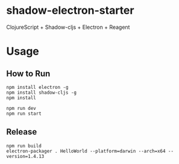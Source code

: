 # shadow-electron-starter

ClojureScript + Shadow-cljs + Electron + Reagent

# Usage

## How to Run

```
npm install electron -g
npm install shadow-cljs -g
npm install

npm run dev
npm run start
```

## Release

```
npm run build
electron-packager . HelloWorld --platform=darwin --arch=x64 --version=1.4.13
```
